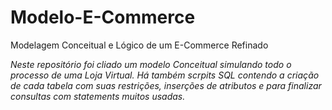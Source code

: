 # Modelo-E-Commerce
Modelagem Conceitual e Lógico de um E-Commerce Refinado

*Neste repositório foi cliado um modelo Conceitual simulando todo o processo de uma Loja Virtual. Há também scrpits SQL contendo a criação de cada tabela com suas restrições, inserções de atributos e para finalizar consultas com statements muitos usadas.*
